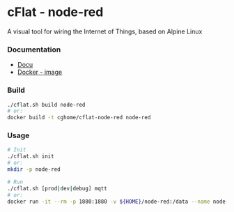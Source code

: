 # cFlat - node-red

A visual tool for wiring the Internet of Things, based on Alpine Linux

### Documentation

- [Docu](http://nodered.org/)
- [Docker - image](https://github.com/cgHome/cflat/blob/master/node-red/Dockerfile)

### Build

```sh
./cflat.sh build node-red
# or:
docker build -t cghome/cflat-node-red node-red
```

### Usage

```sh
# Init
./cflat.sh init
# or:
mkdir -p node-red

# Run
./cflat.sh [prod|dev|debug] mqtt
# or:
docker run -it --rm -p 1880:1880 -v ${HOME}/node-red:/data --name node-red cghome/cflat-node-red
```